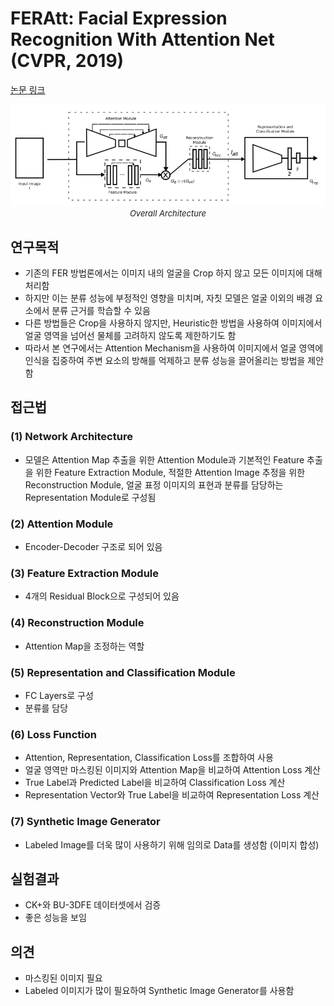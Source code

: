 # FERAtt: Facial Expression Recognition With Attention Net (CVPR, 2019)

[논문 링크](https://openaccess.thecvf.com/content_CVPRW_2019/html/MBCCV/Fernandez_FERAtt_Facial_Expression_Recognition_With_Attention_Net_CVPRW_2019_paper.html)

<p align="center">
    <img width="600" alt='fig1' src="./img/09_06_01.png?raw=true"></br>
    <em><font size=2>Overall Architecture</font></em>
</p>

## 연구목적
- 기존의 FER 방법론에서는 이미지 내의 얼굴을 Crop 하지 않고 모든 이미지에 대해 처리함 
- 하지만 이는 분류 성능에 부정적인 영향을 미치며, 자칫 모델은 얼굴 이외의 배경 요소에서 분류 근거를 학습할 수 있음 
- 다른 방법들은 Crop을 사용하지 않지만, Heuristic한 방법을 사용하여 이미지에서 얼굴 영역을 넘어선 물체를 고려하지 않도록 제한하기도 함 
- 따라서 본 연구에서는 Attention Mechanism을 사용하여 이미지에서 얼굴 영역에 인식을 집중하여 주변 요소의 방해를 억제하고 분류 성능을 끌어올리는 방법을 제안함 

## 접근법
### (1) Network Architecture 
- 모델은 Attention Map 추출을 위한 Attention Module과 기본적인 Feature 추출을 위한 Feature Extraction Module, 적절한 Attention Image 추정을 위한 Reconstruction Module, 얼굴 표정 이미지의 표현과 분류를 담당하는 Representation Module로 구성됨 
### (2) Attention Module 
- Encoder-Decoder 구조로 되어 있음 
### (3) Feature Extraction Module 
- 4개의 Residual Block으로 구성되어 있음 
### (4) Reconstruction Module 
- Attention Map을 조정하는 역할 
### (5) Representation and Classification Module 
- FC Layers로 구성 
- 분류를 담당 
### (6) Loss Function 
- Attention, Representation, Classification Loss를 조합하여 사용
- 얼굴 영역만 마스킹된 이미지와 Attention Map을 비교하여 Attention Loss 계산 
- True Label과 Predicted Label을 비교하여 Classification Loss 계산 
- Representation Vector와 True Label을 비교하여 Representation Loss 계산 
### (7) Synthetic Image Generator 
- Labeled Image를 더욱 많이 사용하기 위해 임의로 Data를 생성함 (이미지 합성) 

## 실험결과
- CK+와 BU-3DFE 데이터셋에서 검증 
- 좋은 성능을 보임 

## 의견
- 마스킹된 이미지 필요 
- Labeled 이미지가 많이 필요하여 Synthetic Image Generator를 사용함 